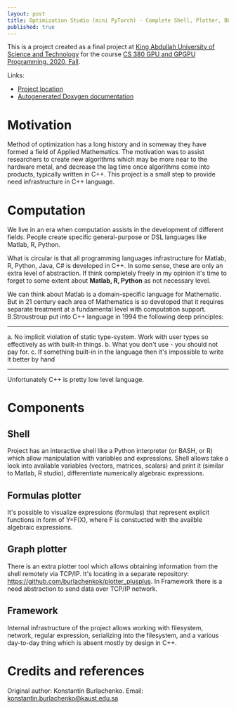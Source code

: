 ```yaml
---
layout: post
title: Optimization Studio (mini PyTorch) - Complete Shell, Plotter, BLAS in C++
published: true
---
```

This is a project created as a final project at [King Abdullah University of Science and Technology](https://cemse.kaust.edu.sa/) for the course
[CS 380 GPU and GPGPU Programming, 2020, Fall](https://faculty.kaust.edu.sa/sites/markushadwiger/Pages/CS380.aspx). 

Links:
* [Project location](https://bitbucket.org/konstantin_burlachenko/opt_studio/)
* [Autogenerated Doxygen documentation](https://bitbucket.org/konstantin_burlachenko/opt_studio/src/master/docs/optimization_studio.chm)

# Motivation 

Method of optimization has a long history and in someway they have formed a field of Applied Mathematics. The motivation was to assist researchers to create new algorithms which may be more near to the hardware metal, and decrease the lag time once algorithms come into  products, typically written in C++. This project is a small step to provide need infrastructure in C++ language.

# Computation
We live in an era when computation assists in the development of different fields. People create specific general-purpose or DSL languages like Matlab, R, Python.

What is circular is that all programming languages infrastructure for Matlab, R, Python, Java, C# is developed in C++. In some sense, these are only an extra level of abstraction. If think completely freely in my opinion it's time to forget to some extent about **Matlab, R, Python** as not necessary level.

We can think about Matlab is a domain-specific language for Mathematic. But in 21 century each area of Mathematics is so developed that it requires separate treatment at a fundamental level with computation support. B.Stroustroup put into C++ language in 1994 the following deep principles:

----

a. No implicit violation of static type-system. Work with user types so effectively as with built-in things.
b. What you don't use - you should not pay for.
c. If something built-in in the language then it's impossible to write it better by hand

----

Unfortunately C++ is pretty low level language.

# Components

## Shell
Project has an interactive shell like a Python interpreter (or BASH, or R) which allow manipulation with variables and expressions. Shell allows take a look into available variables (vectors, matrices, scalars) and print it (similar to Matlab, R studio), differentiate numerically algebraic expressions.

## Formulas plotter
It's possible to visualize expressions (formulas) that represent explicit functions in form of Y=F(X), where F is constucted with the availble algebraic expressions.

## Graph plotter
There is an extra plotter tool which allows obtaining information from the shell remotely via TCP/IP. It's locating in a separate repository: https://github.com/burlachenkok/plotter_plusplus.
In Framework there is a need abstraction to send data over TCP/IP network.

## Framework

Internal infrastructure of the project allows working with filesystem, network, regular expression, serializing into the filesystem, and a various day-to-day thing which is absent mostly by design in C++.

# Credits and references
Original author: Konstantin Burlachenko. Email: konstantin.burlachenko@kaust.edu.sa
